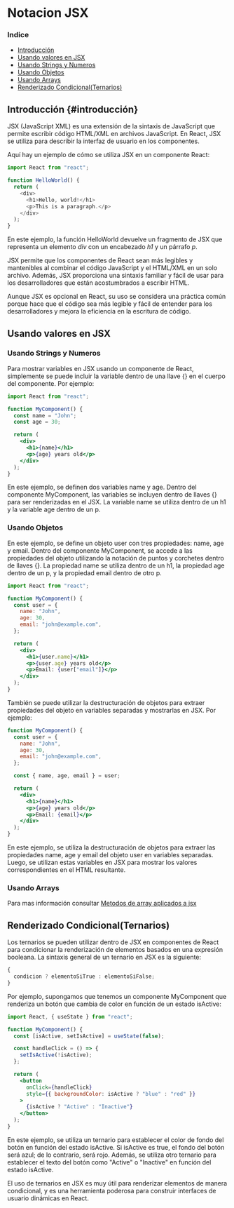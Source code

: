 # Notacion JSX

### Indice

- [Introducción](#introducción)
- [Usando valores en JSX](#usando-valores-en-jsx)
- [Usando Strings y Numeros](#usando-strings-y-numeros)
- [Usando Objetos](#usando-objetos)
- [Usando Arrays](#usando-arrays)
- [Renderizado Condicional(Ternarios)](#renderizado-condicionalternarios)

## Introducción {#introducción}

JSX (JavaScript XML) es una extensión de la sintaxis de JavaScript que permite escribir código HTML/XML en archivos JavaScript. En React, JSX se utiliza para describir la interfaz de usuario en los componentes.

Aquí hay un ejemplo de cómo se utiliza JSX en un componente React:

```js
import React from "react";

function HelloWorld() {
  return (
    <div>
      <h1>Hello, world!</h1>
      <p>This is a paragraph.</p>
    </div>
  );
}
```

En este ejemplo, la función HelloWorld devuelve un fragmento de JSX que representa un elemento _*div*_ con un encabezado _*h1*_ y un párrafo _*p*_.

JSX permite que los componentes de React sean más legibles y mantenibles al combinar el código JavaScript y el HTML/XML en un solo archivo. Además, JSX proporciona una sintaxis familiar y fácil de usar para los desarrolladores que están acostumbrados a escribir HTML.

Aunque JSX es opcional en React, su uso se considera una práctica común porque hace que el código sea más legible y fácil de entender para los desarrolladores y mejora la eficiencia en la escritura de código.

## Usando valores en JSX

### Usando Strings y Numeros

Para mostrar variables en JSX usando un componente de React, simplemente se puede incluir la variable dentro de una llave {} en el cuerpo del componente. Por ejemplo:

```jsx
import React from "react";

function MyComponent() {
  const name = "John";
  const age = 30;

  return (
    <div>
      <h1>{name}</h1>
      <p>{age} years old</p>
    </div>
  );
}
```

En este ejemplo, se definen dos variables name y age. Dentro del componente MyComponent, las variables se incluyen dentro de llaves {} para ser renderizadas en el JSX. La variable name se utiliza dentro de un h1 y la variable age dentro de un p.

### Usando Objetos

En este ejemplo, se define un objeto user con tres propiedades: name, age y email. Dentro del componente MyComponent, se accede a las propiedades del objeto utilizando la notación de puntos y corchetes dentro de llaves {}. La propiedad name se utiliza dentro de un h1, la propiedad age dentro de un p, y la propiedad email dentro de otro p.

```jsx
import React from "react";

function MyComponent() {
  const user = {
    name: "John",
    age: 30,
    email: "john@example.com",
  };

  return (
    <div>
      <h1>{user.name}</h1>
      <p>{user.age} years old</p>
      <p>Email: {user["email"]}</p>
    </div>
  );
}
```

También se puede utilizar la destructuración de objetos para extraer propiedades del objeto en variables separadas y mostrarlas en JSX. Por ejemplo:

```jsx
function MyComponent() {
  const user = {
    name: "John",
    age: 30,
    email: "john@example.com",
  };

  const { name, age, email } = user;

  return (
    <div>
      <h1>{name}</h1>
      <p>{age} years old</p>
      <p>Email: {email}</p>
    </div>
  );
}
```

En este ejemplo, se utiliza la destructuración de objetos para extraer las propiedades name, age y email del objeto user en variables separadas. Luego, se utilizan estas variables en JSX para mostrar los valores correspondientes en el HTML resultante.

### Usando Arrays

Para mas información consultar [Metodos de array aplicados a jsx](#usando-arrays)

## Renderizado Condicional(Ternarios)

Los ternarios se pueden utilizar dentro de JSX en componentes de React para condicionar la renderización de elementos basados en una expresión booleana. La sintaxis general de un ternario en JSX es la siguiente:

```jsx
{
  condicion ? elementoSiTrue : elementoSiFalse;
}
```

Por ejemplo, supongamos que tenemos un componente MyComponent que renderiza un botón que cambia de color en función de un estado isActive:

```jsx
import React, { useState } from "react";

function MyComponent() {
  const [isActive, setIsActive] = useState(false);

  const handleClick = () => {
    setIsActive(!isActive);
  };

  return (
    <button
      onClick={handleClick}
      style={{ backgroundColor: isActive ? "blue" : "red" }}
    >
      {isActive ? "Active" : "Inactive"}
    </button>
  );
}
```

En este ejemplo, se utiliza un ternario para establecer el color de fondo del botón en función del estado isActive. Si isActive es true, el fondo del botón será azul; de lo contrario, será rojo. Además, se utiliza otro ternario para establecer el texto del botón como "Active" o "Inactive" en función del estado isActive.

El uso de ternarios en JSX es muy útil para renderizar elementos de manera condicional, y es una herramienta poderosa para construir interfaces de usuario dinámicas en React.
